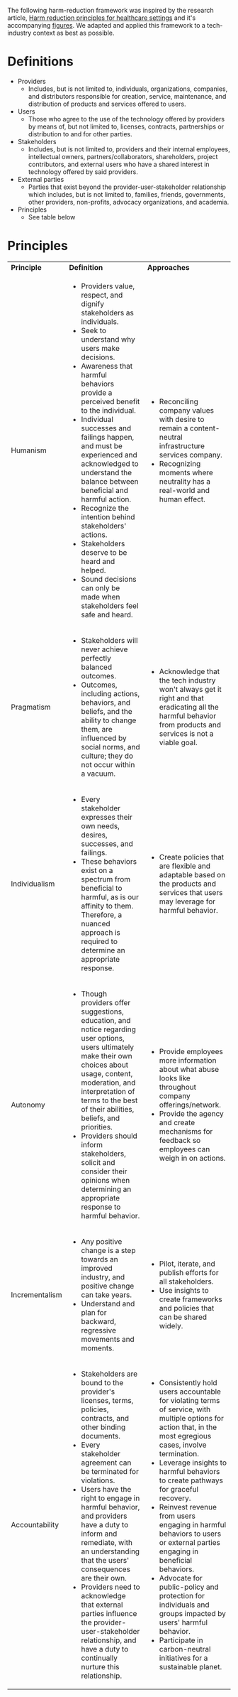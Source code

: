 The following harm-reduction framework was inspired by the research article,
[Harm reduction principles for healthcare
settings](https://harmreductionjournal.biomedcentral.com/articles/10.1186/s12954-017-0196-4)
and it's accompanying
[figures](https://harmreductionjournal.biomedcentral.com/articles/10.1186/s12954-017-0196-4/tables/1).
We adapted and applied this framework to a tech-industry context as best as
possible.

# Definitions
* Providers
    * Includes, but is not limited to, individuals, organizations, companies,
    and distributors responsible for creation, service, maintenance, and
    distribution of products and services offered to users.
* Users
    * Those who agree to the use of the technology offered by providers by means
    of, but not limited to, licenses, contracts, partnerships or distribution to
    and for other parties.
* Stakeholders
    * Includes, but is not limited to, providers and their internal employees,
    intellectual owners, partners/collaborators, shareholders, project
    contributors, and external users who have a shared interest in technology
    offered by said providers.
* External parties
    * Parties that exist beyond the provider-user-stakeholder relationship which
    includes, but is not limited to, families, friends, governments, other
    providers, non-profits, advocacy organizations, and academia.
* Principles
    * See table below

# Principles

<table>
  <tr>
    <td><strong>Principle</strong></td>
    <td><strong>Definition</strong></td>
    <td><strong>Approaches</strong></td>
  </tr>
  <tr>
    <td>Humanism</td>
    <td>
      <ul>
        <li>Providers value, respect, and dignify stakeholders as individuals.</li>
        <li>Seek to understand why users make decisions.</li>
        <li>Awareness that harmful behaviors provide a perceived benefit to the individual.</li>
        <li>Individual successes and failings happen, and must be experienced and acknowledged to understand the balance between beneficial and harmful action.</li>
        <li>Recognize the intention behind  stakeholders' actions.</li>
        <li>Stakeholders deserve to be heard and helped.</li>
        <li>Sound decisions can only be made when stakeholders feel safe and heard.</li>
      </ul>
    </td>
    <td>
      <ul>
        <li>Reconciling company values with desire to remain a content-neutral infrastructure services company.</li>
        <li>Recognizing moments where neutrality has a real-world and human effect.</li>
      </ul>
    </td>
  </tr>
  <tr>
    <td>Pragmatism</td>
    <td>
      <ul>
        <li>Stakeholders will never achieve perfectly balanced outcomes.</li>
        <li>Outcomes, including actions, behaviors, and beliefs, and the ability to change them, are influenced by social norms, and culture; they do not occur within a vacuum.</li>
      </ul>
    </td>
    <td>
      <ul>
        <li>Acknowledge that the tech industry won't always get it right and that eradicating all the harmful behavior from products and services is not a viable goal.</li>
      </ul>
    </td>
  </tr>
  <tr>
    <td>Individualism</td>
    <td>
      <ul>
        <li>Every stakeholder expresses their own needs, desires, successes, and failings.</li>
        <li>These behaviors exist on a spectrum from beneficial to harmful, as is our affinity to them. Therefore, a nuanced approach is required to determine an appropriate response.</li>
      </ul>
    </td>
    <td>
      <ul>
        <li>Create policies that are flexible and adaptable based on the products and services that users may leverage for harmful behavior. </li>
      </ul>
    </td>
  </tr>
  <tr>
    <td>Autonomy</td>
    <td>
      <ul>
        <li>Though providers offer suggestions, education, and notice regarding user options, users ultimately make their own choices about usage, content, moderation, and interpretation of terms to the best of their abilities, beliefs, and priorities.</li>
        <li>Providers should inform stakeholders, solicit and consider their opinions when determining an appropriate response to harmful behavior.</li>
      </ul>
    </td>
    <td>
      <ul>
        <li>Provide employees more information about what abuse looks like throughout company offerings/network.</li>
        <li>Provide the agency and create mechanisms for feedback so employees can weigh in on actions.</li>
      </ul>
    </td>
  </tr>
  <tr>
    <td>Incrementalism</td>
    <td>
      <ul>
        <li>Any positive change is a step towards an improved industry, and positive change can take years.</li>
        <li>Understand and plan for backward, regressive movements and moments.</li>
      </ul>
    </td>
    <td>
      <ul>
        <li>Pilot, iterate, and publish efforts for all stakeholders.</li>
        <li>Use insights to create frameworks and policies that can be shared widely.</li>
      </ul>
    </td>
  </tr>
  <tr>
    <td>Accountability</td>
    <td>
      <ul>
        <li>Stakeholders are bound to the provider's licenses, terms, policies, contracts, and other binding documents.</li>
        <li>Every stakeholder agreement can be terminated for violations.</li>
        <li>Users have the right to engage in harmful behavior, and providers have a duty to inform and remediate, with an understanding that the users' consequences are their own.</li>
        <li>Providers need to acknowledge that external parties influence the provider-user-stakeholder relationship, and have a duty to continually nurture this relationship.</li>
      </ul>
    </td>
    <td>
      <ul>
        <li>Consistently hold users accountable for violating terms of service, with multiple options for action that, in the most egregious cases, involve termination.</li>
        <li>Leverage insights to harmful behaviors to create pathways for graceful recovery.</li>
        <li>Reinvest revenue from users engaging in harmful behaviors to users or external parties engaging in beneficial behaviors.</li>
        <li>Advocate for public-policy and protection for individuals and groups impacted by users' harmful behavior.</li>
        <li>Participate in carbon-neutral initiatives for a sustainable planet.</li>
      </ul>
    </td>
  </tr>
</table>

